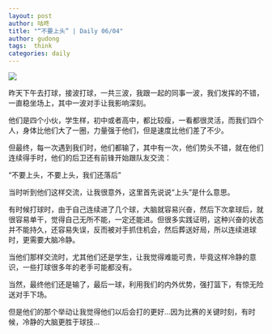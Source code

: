 ```yaml
---
layout: post
author: 咕咚
title: "“不要上头” | Daily 06/04"
author: gudong
tags:  think
categories: daily
---
```


![](https://gitee.com/maoruibin/assert/raw/master/pic/2020/mmexport1591284345305.jpg)

昨天下午去打球，接波打球，一共三波，我跟一起的同事一波，我们发挥的不错，一直稳坐场上，其中一波对手让我影响深刻。

他们是四个小伙，学生样，初中或者高中，都比较瘦，一看都很灵活，而我们四个人，身体比他们大了一圈，力量强于他们，但是速度比他们差了不少。

但最终，每一次遇到我们时，他们都输了，其中有一次，他们势头不错，就在他们连续得手时，他们的后卫还有前锋开始跟队友交流：

“不要上头，不要上头，我们还落后”

当时听到他们这样交流，让我很意外，这里首先说说“上头”是什么意思。

有时候打球时，由于自己连续进了几个球，大脑就容易兴奋，然后下次拿球后，就很容易单干，觉得自己无所不能，一定还能进。但很多实践证明，这种兴奋的状态并不能持久，还容易失误，反而被对手抓住机会，然后葬送好局，所以连续进球时，更需要大脑冷静。

当他们那样交流时，尤其他们还是学生，让我觉得难能可贵，毕竟这样冷静的意识，一些打球很多年的老手可能都没有。

当然，最终他们还是输了，最后一球，利用我们的内外优势，强打篮下，有惊无险送对手下场。

但是他们的那个举动让我觉得他们以后会打的更好…因为比赛的关键时刻，有时候，冷静的大脑更胜于球技…

